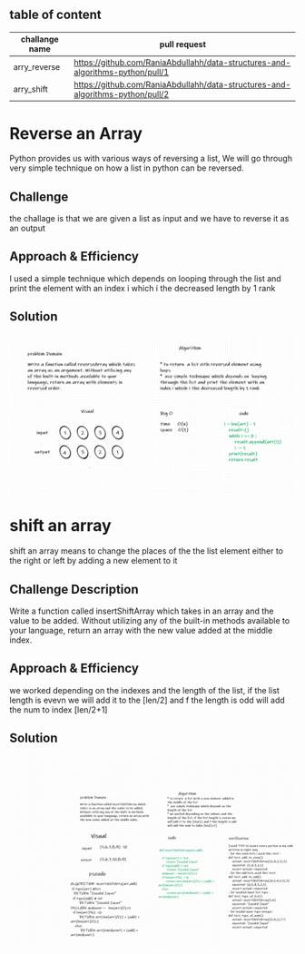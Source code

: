 ## table of content 
|  challange name |                                  pull request                                  |  
|-----------------|--------------------------------------------------------------------------------|
| arry_reverse    | https://github.com/RaniaAbdullahh/data-structures-and-algorithms-python/pull/1 |
| arry_shift      | https://github.com/RaniaAbdullahh/data-structures-and-algorithms-python/pull/2 |






# Reverse an Array
Python provides us with various ways of reversing a list, We will go through very  simple  technique on how a list in python can be reversed.
## Challenge
the challage is that we are given a list as input and we have to reverse it as an output 
## Approach & Efficiency
I used a simple technique which depends on  looping through the list and print the element with an index i which i the decreased length by 1 rank 
## Solution
<!-- Embedded whiteboard image -->
![Embedded whiteboard image](assets/array-reverse.png)

# shift an array 
shift an array means to change the places of the the list element either to the right or left by adding a new element to it 

## Challenge Description
Write a function called insertShiftArray which takes in an array and the value to be added. Without utilizing any of the built-in methods available to your language, return an array with the new value added at the middle index.

## Approach & Efficiency
we worked depending on the indexes and the length of the list, if the list length is evevn we will add it to the [len/2] and f the length is odd will add the num to index [len/2+1]

## Solution
![Embedded whiteboard image](assets/array_shift.png)
